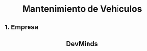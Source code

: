 <h1 align="center"> Mantenimiento de Vehiculos </center></h1>

## 1. Empresa

<h2 align = "center">DevMinds</h2>
